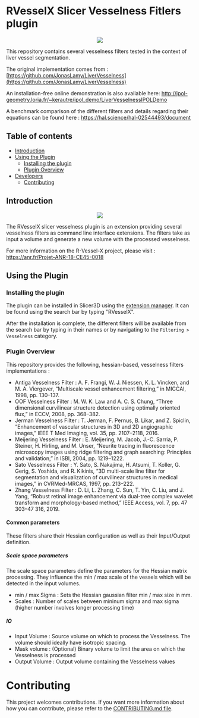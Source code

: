 # RVesselX Slicer Vesselness Fitlers plugin

<div style="text-align:center">
<img class="center" src="https://github.com/R-Vessel-X/SlicerRVXVesselnessFilters/raw/main/Screenshots/RVX_vesselness_example.png"/>
</div>

This repository contains several vesselness filters tested in the context of liver vessel segmentation.

The original implementation comes
from : [https://github.com/JonasLamy/LiverVesselness](https://github.com/JonasLamy/LiverVesselness)

An installation-free online demonstration is also available
here: http://ipol-geometry.loria.fr/~kerautre/ipol_demo/LiverVesselnessIPOLDemo

A benchmark comparison of the different filters and details regarding their equations can be found
here : https://hal.science/hal-02544493/document

## Table of contents

* [Introduction](#Introduction)
* [Using the Plugin](#Using-the-Plugin)
    * [Installing the plugin](#Installing-the-plugin)
    * [Plugin Overview](#Plugin-Overview)
* [Developers](#Developers)
    * [Contributing](#Contributing)

## Introduction

<div style="text-align:center">
<img class="center" src="https://github.com/R-Vessel-X/SlicerRVXVesselnessFilters/raw/main/Screenshots/RVXLogo.png"/>
</div>

The RVesselX slicer vesselness plugin is an extension providing several vesselness filters as command line interface
extensions.
The filters take as input a volume and generate a new volume with the processed vesselness.

For more information on the R-Vessel-X project, please visit :  
https://anr.fr/Projet-ANR-18-CE45-0018

## Using the Plugin

### Installing the plugin

The plugin can be installed in Slicer3D using
the [extension manager](https://slicer.readthedocs.io/en/latest/user_guide/extensions_manager.html#install-extensions).
It can be found using the search bar by typing "RVesselX".

After the installation is complete, the different filters will be available from the search bar by typing in their
names or by navigating to the `Filtering > Vesselness` category.

### Plugin Overview

This repository provides the following, hessian-based, vesselness filters implementations :

- Antiga Vesselness Filter : A. F. Frangi, W. J. Niessen, K. L. Vincken, and M. A. Viergever, “Multiscale vessel
  enhancement filtering,” in MICCAI, 1998, pp. 130–137.
- OOF Vesselness Filter : M. W. K. Law and A. C. S. Chung, “Three dimensional curvilinear structure detection using
  optimally oriented flux,” in ECCV, 2008, pp. 368–382.
- Jerman Vesselness Filter : T. Jerman, F. Pernus, B. Likar, and Z. Spiclin, “Enhancement of vascular structures in 3D
  and 2D angiographic images,” IEEE T Med Imaging, vol. 35, pp. 2107–2118, 2016.
- Meijering Vesselness Filter : E. Meijering, M. Jacob, J.-C. Sarria, P. Steiner, H. Hirling, and M. Unser, “Neurite
  tracing in fluorescence microscopy images using ridge filtering and graph searching: Principles and validation,” in
  ISBI, 2004, pp. 1219–1222.
- Sato Vesselness Filter : Y. Sato, S. Nakajima, H. Atsumi, T. Koller, G. Gerig, S. Yoshida, and R. Kikinis, “3D
  multi-scale line filter for segmentation and visualization of curvilinear structures in medical images,” in
  CVRMed-MRCAS, 1997, pp. 213–222.
- Zhang Vesselness Filter : D. Li, L. Zhang, C. Sun, T. Yin, C. Liu, and J. Yang, “Robust retinal image enhancement via
  dual-tree complex wavelet transform and morphology-based method,” IEEE Access, vol. 7, pp. 47 303–47 316, 2019.

#### Common parameters

These filters share their Hessian configuration as well as their Input/Output definition.

##### Scale space parameters

The scale space parameters define the parameters for the Hessian matrix processing.
They influence the min / max scale of the vessels which will be detected in the input volumes.

* min / max Sigma : Sets the Hessian gaussian filter min / max size in mm.
* Scales : Number of scales between mininum sigma and max sigma (higher number involves longer processing time)

##### IO

* Input Volume : Source volume on which to process the Vesselness. The volume should ideally have isotropic spacing.
* Mask volume : (Optional) Binary volume to limit the area on which the Vesselness is processed
* Output Volume : Output volume containing the Vesselness values

# Contributing

This project welcomes contributions. If you want more information about how you can contribute, please refer to
the [CONTRIBUTING.md file](CONTRIBUTING.md).

